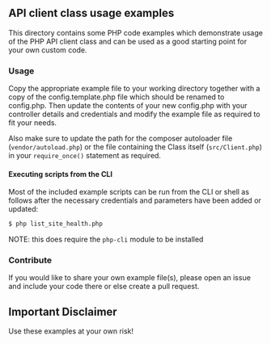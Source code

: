 ## API client class usage examples

This directory contains some PHP code examples which demonstrate usage of the PHP API client class and can be used as a good starting point for your own custom code.

### Usage

Copy the appropriate example file to your working directory together with a copy of the config.template.php file which should be renamed to config.php.
Then update the contents of your new config.php with your controller details and credentials and modify the example file as required to fit your needs.

Also make sure to update the path for the composer autoloader file (`vendor/autoload.php`) or the file containing the Class itself (`src/Client.php`) in your `require_once()` statement as required.

#### Executing scripts from the CLI

Most of the included example scripts can be run from the CLI or shell as follows after the necessary credentials and parameters have been added or updated:


```sh
$ php list_site_health.php
```

NOTE: this does require the `php-cli` module to be installed

### Contribute

If you would like to share your own example file(s), please open an issue and include your code there or else create a pull request.

## Important Disclaimer

Use these examples at your own risk!
